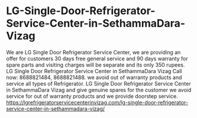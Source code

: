 # LG-Single-Door-Refrigerator-Service-Center-in-SethammaDara-Vizag
We are LG Single Door Refrigerator Service Center, we are providing an offer for customers 30 days free general service and 90 days warranty for spare parts and visiting charges will be separate and its only 350 rupees.  LG Single Door Refrigerator Service Center in SethammaDara Vizag Call now: 8688821484, 8688821488. we avoid out of warranty products and service all types of Refrigerator. LG Single Door Refrigerator Service Center in SethammaDara Vizag and give genuine spares for the customer we avoid service for out of warranty products and we provide doorstep service.  https://lgrefrigeratorservicecenterinvizag.com/lg-single-door-refrigerator-service-center-in-sethammadara-vizag/
